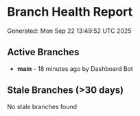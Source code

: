 # Branch Health Report
Generated: Mon Sep 22 13:49:52 UTC 2025

## Active Branches
- **main** - 18 minutes ago by Dashboard Bot

## Stale Branches (>30 days)
No stale branches found
